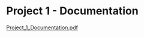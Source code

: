 # Project 1 - Documentation

[Project_1_Documentation.pdf](https://github.com/AalyaSharaf/ConnectionsLabSpring2022/files/8148197/Project_1_Documentation.pdf)
